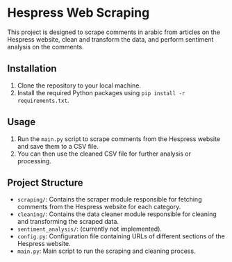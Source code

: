 # Hespress Web Scraping

This project is designed to scrape comments in arabic from articles on the Hespress website, clean and transform the data, and perform sentiment analysis on the comments.

## Installation

1. Clone the repository to your local machine.
2. Install the required Python packages using `pip install -r requirements.txt`.

## Usage

1. Run the `main.py` script to scrape comments from the Hespress website and save them to a CSV file.
2. You can then use the cleaned CSV file for further analysis or processing.

## Project Structure

- `scraping/`: Contains the scraper module responsible for fetching comments from the Hespress website for each category.
- `cleaning/`: Contains the data cleaner module responsible for cleaning and transforming the scraped data.
- `sentiment_analysis/`: (currently not implemented).
- `config.py`: Configuration file containing URLs of different sections of the Hespress website.
- `main.py`: Main script to run the scraping and cleaning process.


